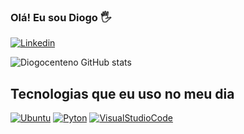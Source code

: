 ### Olá! Eu sou Diogo 🖐️

[![Linkedin](https://img.shields.io/badge/LinkedIn-0077B5?style=for-the-badge&logo=linkedin&logoColor=white)](https://www.linkedin.com/feed/)

![Diogocenteno GitHub stats](https://github-readme-stats.vercel.app/api?username=Diogocenteno&show_icons=true&theme=radical)

## Tecnologias que eu uso no meu dia

[![Ubuntu](https://img.shields.io/badge/Ubuntu-E95420?style=for-the-badge&logo=ubuntu&logoColor=white)](https://ubuntu.com/)
[![Pyton](https://img.shields.io/badge/Python-3776AB?style=for-the-badge&logo=python&logoColor=white)](https://www.python.org/)
[![VisualStudioCode](https://img.shields.io/badge/Visual_Studio_Code-0078D4?style=for-the-badge&logo=visual%20studio%20code&logoColor=white)](https://code.visualstudio.com/)
